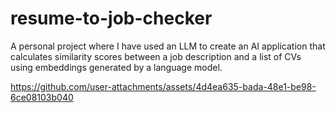 # resume-to-job-checker
A personal project where I have used an LLM to create an AI application that calculates similarity scores between a job description and a list of CVs using embeddings generated by a language model.

https://github.com/user-attachments/assets/4d4ea635-bada-48e1-be98-6ce08103b040

